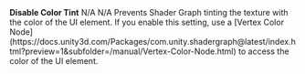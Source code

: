 <tr>
<td><strong>Disable Color Tint</strong></td>
<td>N/A</td>
<td>N/A</td>
<td>Prevents Shader Graph tinting the texture with the color of the UI element. If you enable this setting, use a [Vertex Color Node](https://docs.unity3d.com/Packages/com.unity.shadergraph@latest/index.html?preview=1&subfolder=/manual/Vertex-Color-Node.html) to access the color of the UI element.</td>
</tr>

